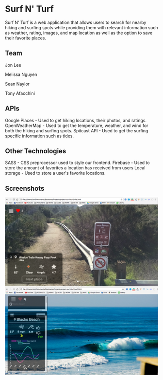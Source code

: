 # Surf N' Turf
Surf N' Turf is a web application that allows users to search for nearby hiking and surfing spots while providing them with relevant information such as weather, rating, images, and map location as well as the option to save their favorite places.
## Team
Jon Lee

Melissa Nguyen

Sean Naylor

Tony Afacchini
## APIs
Google Places - Used to get hiking locations, their photos, and ratings.
OpenWeatherMap - Used to get the temperature, weather, and wind for both the hiking and surfing spots.
Spitcast API - Used to get the surfing specific information such as tides.
## Other Technologies
SASS - CSS preprocessor used to style our frontend.
Firebase - Used to store the amount of favorites a location has received from users
Local storage - Used to store a user's favorite locations.
## Screenshots
![Hike Screenshot](assets/images/screenshot-hike.png)
![Alt text](assets/images/screenshot-surf.png?raw=true)